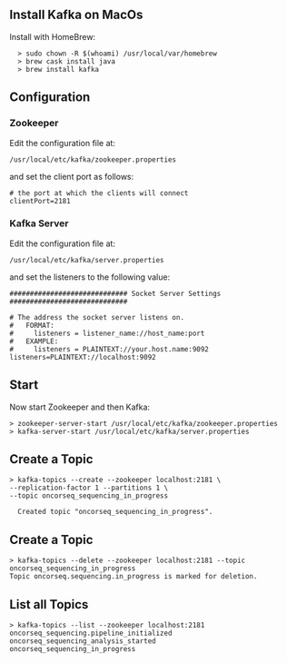 ## Install Kafka on MacOs
Install with HomeBrew:
~~~
  > sudo chown -R $(whoami) /usr/local/var/homebrew
  > brew cask install java
  > brew install kafka
~~~
## Configuration
### Zookeeper

Edit the configuration file at: 
~~~    
/usr/local/etc/kafka/zookeeper.properties
~~~
and set the client port as follows:
~~~
# the port at which the clients will connect
clientPort=2181
~~~
### Kafka Server
Edit the configuration file at:
~~~
/usr/local/etc/kafka/server.properties
~~~
and set the listeners to the following value:
~~~
############################# Socket Server Settings #############################

# The address the socket server listens on. 
#   FORMAT:
#     listeners = listener_name://host_name:port
#   EXAMPLE:
#     listeners = PLAINTEXT://your.host.name:9092
listeners=PLAINTEXT://localhost:9092
~~~


## Start 
Now start Zookeeper and then Kafka:
~~~
> zookeeper-server-start /usr/local/etc/kafka/zookeeper.properties
> kafka-server-start /usr/local/etc/kafka/server.properties
~~~

## Create a Topic
~~~
> kafka-topics --create --zookeeper localhost:2181 \
--replication-factor 1 --partitions 1 \
--topic oncorseq_sequencing_in_progress

  Created topic "oncorseq_sequencing_in_progress".
~~~


## Create a Topic
~~~
> kafka-topics --delete --zookeeper localhost:2181 --topic oncorseq_sequencing_in_progress
Topic oncorseq.sequencing.in_progress is marked for deletion.
~~~

## List all Topics

~~~
> kafka-topics --list --zookeeper localhost:2181 
oncorseq_sequencing.pipeline_initialized
oncorseq_sequencing_analysis_started
oncorseq_sequencing_in_progress
~~~
